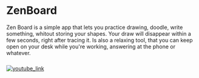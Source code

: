 # ZenBoard

Zen Board is a simple app that lets you practice drawing, doodle, write something, whitout storing your shapes.
Your draw will disappear within a few seconds, right after tracing it. 
Is also a relaxing tool, that you can keep open on your desk while you're working, answering at the phone or whatever.

<div style="padding-top:10px;padding-bottom:20px" align="left">
<a href="https://www.youtube.com/watch?v=qeKAPISFLmQ"><img src="https://img.youtube.com/vi/qeKAPISFLmQ/0.jpg" alt="youtube_link"></a>
</div>

